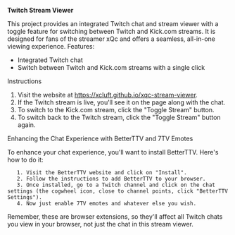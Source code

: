 **Twitch Stream Viewer**

This project provides an integrated Twitch chat and stream viewer with a toggle feature for switching between Twitch and Kick.com streams. It is designed for fans of the streamer xQc and offers a seamless, all-in-one viewing experience.
Features:

  * Integrated Twitch chat
  * Switch between Twitch and Kick.com streams with a single click

Instructions

  1. Visit the website at https://xcluft.github.io/xqc-stream-viewer.
  2. If the Twitch stream is live, you'll see it on the page along with the chat.
  3. To switch to the Kick.com stream, click the "Toggle Stream" button.
  4. To switch back to the Twitch stream, click the "Toggle Stream" button again.

Enhancing the Chat Experience with BetterTTV and 7TV Emotes

To enhance your chat experience, you'll want to install BetterTTV. Here's how to do it:

       1. Visit the BetterTTV website and click on "Install".
       2. Follow the instructions to add BetterTTV to your browser.
       3. Once installed, go to a Twitch channel and click on the chat settings (the cogwheel icon, close to channel points, click "BetterTTV Settings").
       4. Now just enable 7TV emotes and whatever else you wish.

Remember, these are browser extensions, so they'll affect all Twitch chats you view in your browser, not just the chat in this stream viewer.
